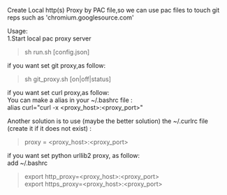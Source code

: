 Create Local http(s) Proxy by PAC file,so we can use pac files to touch git reps such as 'chromium.googlesource.com'  

Usage:  
1.Start local pac proxy server  
  > sh run.sh [config.json]

if you want set git proxy,as follow:  
  > sh git_proxy.sh [on|off|status]

if you want set curl proxy,as follow:  
  You can make a alias in your ~/.bashrc file :  
  alias curl="curl -x <proxy_host>:<proxy_port>"

  Another solution is to use (maybe the better solution) the ~/.curlrc file (create it if it does not exist) :  
  > proxy = <proxy_host>:<proxy_port>

if you want set python urllib2 proxy, as follow:  
        add ~/.bashrc  
  > export http_proxy=<proxy_host>:<proxy_port>  
  > export https_proxy=<proxy_host>:<proxy_port>
